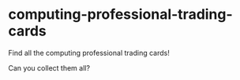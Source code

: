 # computing-professional-trading-cards
Find all the computing professional trading cards!

Can you collect them all?
